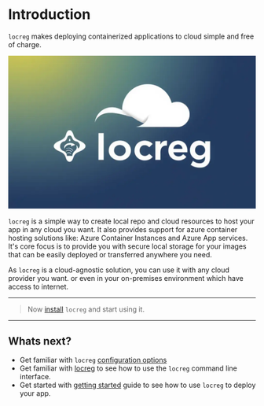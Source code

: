 # Introduction

`locreg` makes deploying containerized applications to cloud simple and free of charge. 

![](./images/locreg_sample.png)

`locreg` is a simple way to create local repo and cloud resources to host your app in any cloud you want. It also 
provides support for azure container hosting solutions like: Azure Container Instances and Azure App services.
It's core focus is to provide you with secure local storage for your images that can be easily deployed or transferred anywhere you need.

As `locreg` is a cloud-agnostic solution, you can use it with any cloud provider you want. or even in your on-premises environment which have access to internet.

---

> Now [install](./install.md) `locreg` and start using it. 

---

## Whats next?
- Get familiar with `locreg` [configuration options](./configuration.md)
- Get familiar with [locreg](./cli/locreg.md) to see how to use the `locreg` command line interface.
- Get started with [getting started](./getting_started.md) guide to see how to use `locreg` to deploy your app.